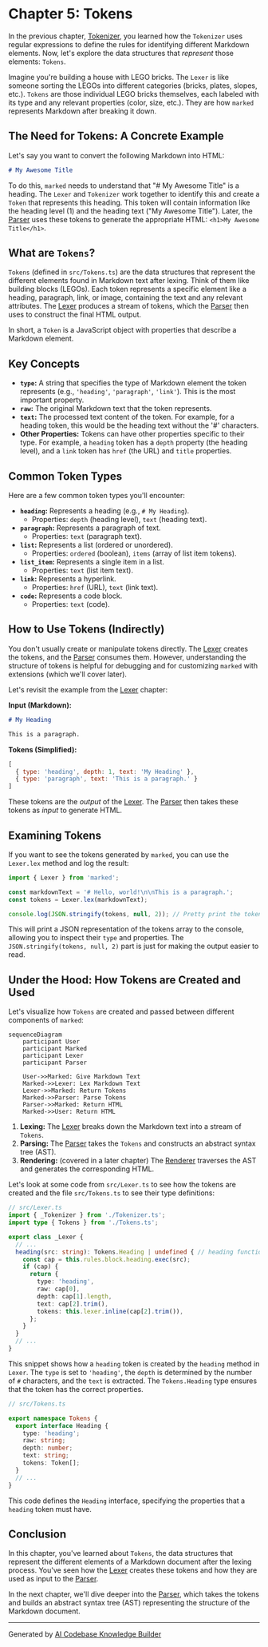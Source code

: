# Chapter 5: Tokens

In the previous chapter, [Tokenizer](04_tokenizer_.md), you learned how the `Tokenizer` uses regular expressions to define the rules for identifying different Markdown elements. Now, let's explore the data structures that *represent* those elements: `Tokens`.

Imagine you're building a house with LEGO bricks. The `Lexer` is like someone sorting the LEGOs into different categories (bricks, plates, slopes, etc.). `Tokens` are those individual LEGO bricks themselves, each labeled with its type and any relevant properties (color, size, etc.). They are how `marked` represents Markdown after breaking it down.

## The Need for Tokens: A Concrete Example

Let's say you want to convert the following Markdown into HTML:

```markdown
# My Awesome Title
```

To do this, `marked` needs to understand that "# My Awesome Title" is a heading.  The `Lexer` and `Tokenizer` work together to identify this and create a `Token` that represents this heading. This token will contain information like the heading level (1) and the heading text ("My Awesome Title").  Later, the [Parser](06_parser_.md) uses these tokens to generate the appropriate HTML: `<h1>My Awesome Title</h1>`.

## What are `Tokens`?

`Tokens` (defined in `src/Tokens.ts`) are the data structures that represent the different elements found in Markdown text after lexing. Think of them like building blocks (LEGOs). Each token represents a specific element like a heading, paragraph, link, or image, containing the text and any relevant attributes. The [Lexer](03_lexer_.md) produces a stream of tokens, which the [Parser](06_parser_.md) then uses to construct the final HTML output.

In short, a `Token` is a JavaScript object with properties that describe a Markdown element.

## Key Concepts

*   **`type`:**  A string that specifies the type of Markdown element the token represents (e.g., `'heading'`, `'paragraph'`, `'link'`). This is the most important property.
*   **`raw`:** The original Markdown text that the token represents.
*   **`text`:** The processed text content of the token.  For example, for a heading token, this would be the heading text without the '#' characters.
*   **Other Properties:** Tokens can have other properties specific to their type. For example, a `heading` token has a `depth` property (the heading level), and a `link` token has `href` (the URL) and `title` properties.

## Common Token Types

Here are a few common token types you'll encounter:

*   **`heading`:** Represents a heading (e.g., `# My Heading`).
    *   Properties: `depth` (heading level), `text` (heading text).
*   **`paragraph`:** Represents a paragraph of text.
    *   Properties: `text` (paragraph text).
*   **`list`:** Represents a list (ordered or unordered).
    *   Properties: `ordered` (boolean), `items` (array of list item tokens).
*   **`list_item`:** Represents a single item in a list.
    *   Properties: `text` (list item text).
*   **`link`:** Represents a hyperlink.
    *   Properties: `href` (URL), `text` (link text).
*   **`code`:** Represents a code block.
    *   Properties: `text` (code).

## How to Use Tokens (Indirectly)

You don't usually create or manipulate tokens directly. The [Lexer](03_lexer_.md) creates the tokens, and the [Parser](06_parser_.md) consumes them. However, understanding the structure of tokens is helpful for debugging and for customizing `marked` with extensions (which we'll cover later).

Let's revisit the example from the [Lexer](03_lexer_.md) chapter:

**Input (Markdown):**

```markdown
# My Heading

This is a paragraph.
```

**Tokens (Simplified):**

```javascript
[
  { type: 'heading', depth: 1, text: 'My Heading' },
  { type: 'paragraph', text: 'This is a paragraph.' }
]
```

These tokens are the *output* of the [Lexer](03_lexer_.md). The [Parser](06_parser_.md) then takes these tokens as *input* to generate HTML.

## Examining Tokens

If you want to see the tokens generated by `marked`, you can use the `Lexer.lex` method and log the result:

```javascript
import { Lexer } from 'marked';

const markdownText = '# Hello, world!\n\nThis is a paragraph.';
const tokens = Lexer.lex(markdownText);

console.log(JSON.stringify(tokens, null, 2)); // Pretty print the tokens
```

This will print a JSON representation of the tokens array to the console, allowing you to inspect their `type` and properties. The `JSON.stringify(tokens, null, 2)` part is just for making the output easier to read.

## Under the Hood: How Tokens are Created and Used

Let's visualize how `Tokens` are created and passed between different components of `marked`:

```mermaid
sequenceDiagram
    participant User
    participant Marked
    participant Lexer
    participant Parser

    User->>Marked: Give Markdown Text
    Marked->>Lexer: Lex Markdown Text
    Lexer->>Marked: Return Tokens
    Marked->>Parser: Parse Tokens
    Parser->>Marked: Return HTML
    Marked->>User: Return HTML
```

1.  **Lexing:** The [Lexer](03_lexer_.md) breaks down the Markdown text into a stream of `Tokens`.
2.  **Parsing:** The [Parser](06_parser_.md) takes the `Tokens` and constructs an abstract syntax tree (AST).
3.  **Rendering:** (covered in a later chapter) The [Renderer](07_renderer_.md) traverses the AST and generates the corresponding HTML.

Let's look at some code from `src/Lexer.ts` to see how the tokens are created and the file `src/Tokens.ts` to see their type definitions:

```typescript
// src/Lexer.ts
import { _Tokenizer } from './Tokenizer.ts';
import type { Tokens } from './Tokens.ts';

export class _Lexer {
  // ...
  heading(src: string): Tokens.Heading | undefined { // heading function returns a heading Token
    const cap = this.rules.block.heading.exec(src);
    if (cap) {
      return {
        type: 'heading',
        raw: cap[0],
        depth: cap[1].length,
        text: cap[2].trim(),
        tokens: this.lexer.inline(cap[2].trim()),
      };
    }
  }
  // ...
}
```

This snippet shows how a `heading` token is created by the `heading` method in `Lexer`. The `type` is set to `'heading'`, the `depth` is determined by the number of `#` characters, and the `text` is extracted. The `Tokens.Heading` type ensures that the token has the correct properties.

```typescript
// src/Tokens.ts

export namespace Tokens {
  export interface Heading {
    type: 'heading';
    raw: string;
    depth: number;
    text: string;
    tokens: Token[];
  }
  // ...
}
```

This code defines the `Heading` interface, specifying the properties that a `heading` token must have.

## Conclusion

In this chapter, you've learned about `Tokens`, the data structures that represent the different elements of a Markdown document after the lexing process. You've seen how the [Lexer](03_lexer_.md) creates these tokens and how they are used as input to the [Parser](06_parser_.md).

In the next chapter, we'll dive deeper into the [Parser](06_parser_.md), which takes the tokens and builds an abstract syntax tree (AST) representing the structure of the Markdown document.


---

Generated by [AI Codebase Knowledge Builder](https://github.com/The-Pocket/Tutorial-Codebase-Knowledge)